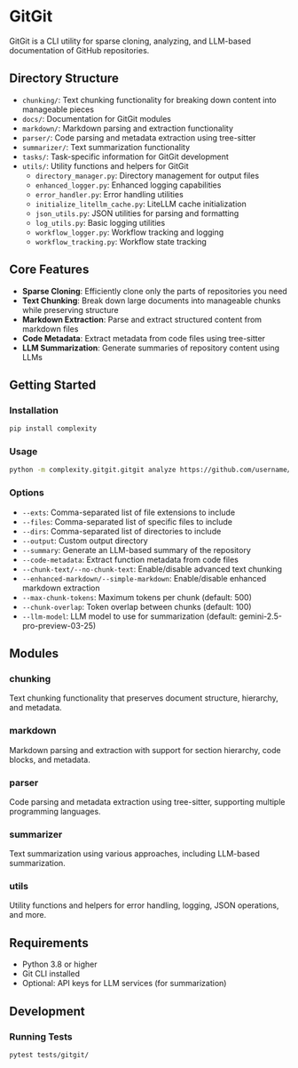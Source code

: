 # GitGit

GitGit is a CLI utility for sparse cloning, analyzing, and LLM-based documentation of GitHub repositories.

## Directory Structure

- `chunking/`: Text chunking functionality for breaking down content into manageable pieces
- `docs/`: Documentation for GitGit modules
- `markdown/`: Markdown parsing and extraction functionality
- `parser/`: Code parsing and metadata extraction using tree-sitter
- `summarizer/`: Text summarization functionality
- `tasks/`: Task-specific information for GitGit development
- `utils/`: Utility functions and helpers for GitGit
  - `directory_manager.py`: Directory management for output files
  - `enhanced_logger.py`: Enhanced logging capabilities
  - `error_handler.py`: Error handling utilities
  - `initialize_litellm_cache.py`: LiteLLM cache initialization
  - `json_utils.py`: JSON utilities for parsing and formatting
  - `log_utils.py`: Basic logging utilities
  - `workflow_logger.py`: Workflow tracking and logging
  - `workflow_tracking.py`: Workflow state tracking

## Core Features

- **Sparse Cloning**: Efficiently clone only the parts of repositories you need
- **Text Chunking**: Break down large documents into manageable chunks while preserving structure
- **Markdown Extraction**: Parse and extract structured content from markdown files
- **Code Metadata**: Extract metadata from code files using tree-sitter
- **LLM Summarization**: Generate summaries of repository content using LLMs

## Getting Started

### Installation

```bash
pip install complexity
```

### Usage

```bash
python -m complexity.gitgit.gitgit analyze https://github.com/username/repository --exts md,py,js
```

### Options

- `--exts`: Comma-separated list of file extensions to include
- `--files`: Comma-separated list of specific files to include
- `--dirs`: Comma-separated list of directories to include
- `--output`: Custom output directory
- `--summary`: Generate an LLM-based summary of the repository
- `--code-metadata`: Extract function metadata from code files
- `--chunk-text/--no-chunk-text`: Enable/disable advanced text chunking
- `--enhanced-markdown/--simple-markdown`: Enable/disable enhanced markdown extraction
- `--max-chunk-tokens`: Maximum tokens per chunk (default: 500)
- `--chunk-overlap`: Token overlap between chunks (default: 100)
- `--llm-model`: LLM model to use for summarization (default: gemini-2.5-pro-preview-03-25)

## Modules

### chunking

Text chunking functionality that preserves document structure, hierarchy, and metadata.

### markdown

Markdown parsing and extraction with support for section hierarchy, code blocks, and metadata.

### parser

Code parsing and metadata extraction using tree-sitter, supporting multiple programming languages.

### summarizer

Text summarization using various approaches, including LLM-based summarization.

### utils

Utility functions and helpers for error handling, logging, JSON operations, and more.

## Requirements

- Python 3.8 or higher
- Git CLI installed
- Optional: API keys for LLM services (for summarization)

## Development

### Running Tests

```bash
pytest tests/gitgit/
```